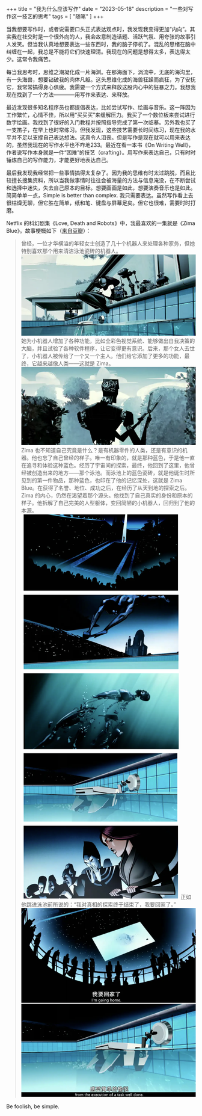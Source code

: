 +++
title = "我为什么应该写作"
date = "2023-05-18"
description = "一些对写作这一技艺的思考"
tags = [
    "随笔"
]
+++

当我想要写作时，或者说需要口头正式表达观点时，我发现我变得更加“内向”。其实我在社交时是一个很外向的人，我会故意制造话题、活跃气氛、用夸张的故事引人发笑。但当我认真地想要表达一些东西时，我的脑子停机了。混乱的思绪在脑中纠缠在一起，我总是不能将它们快速理清。我现在的问题是想得太多，表达得太少。这常令我痛苦。

每当我思考时，思维之潮凝化成一片海渊。在那海面下，涡流中，无底的海沟里，有一头海兽，想要钻破我的肉体凡躯。这头思维化成的海兽狂躁而疯狂，为了安抚它，我常常搞得身心俱疲。我需要一个方式来释放这股内心中的狂暴之力。我想我现在找到了一个方法————用写作来表达、来释放。

最近发现很多知名程序员也都提倡表达，比如尝试写作、绘画与音乐。这一阵因为工作繁忙，心情不佳，所以用“买买买”来缓解压力。我买了一个数位板来尝试进行数字绘画。我找到了很好的入门教程并按照指导完成了第一次临摹。另外我也买了一支笛子，在早上也时常练习。但我发现，这些技艺需要长时间练习，现在我的水平并不足以支撑自己表达想法。这真令人沮丧。但是写作是现在就可以用来表达的，虽然我现在的写作水平也不咋地233。最近在看一本书《On Writing Well》，作者说写作本身就是一件“困难”的技艺（crafting）。用写作来表达自己，只有时时锤炼自己的写作能力，才能更好地表达自己。

最后我发现我经常把一些事情搞得太复杂了。因为我的思维有时太过跳脱，而且比较擅长搜集资料，所以当我做事情时往往会被海量的方法与信息淹没，在不断尝试和选择中迷失，失去自己原本的目标。想要画画是如此，想要演奏音乐也是如此。简简单单一点，Simple is better than complex. 我只需要表达。虽然写作看上去很枯燥无聊，但它胜在简单，纸和笔、键盘与屏幕足矣。但它也很难，需要时时打磨。

Netflix 的科幻剧集《Love, Death and Robots》中，我最喜欢的一集就是《Zima Blue》。故事梗概如下（[来自豆瓣](https://movie.douban.com/review/12546079/)）：
> 曾经，一位才华横溢的年轻女士创造了几十个机器人来处理各种家务，但她特别喜欢那个用来清洁泳池瓷砖的机器人。
![](images/image-1.png)
> 她为小机器人增加了各种功能，比如全彩色视觉系统、能够做出自我决策的大脑，并且试验了各种软件程序，让它变得更有意识。后来，那个女人去世了，小机器人被传给了一个又一个主人。他们给它添加了更多的功能，最终，它越来越像人类——这就是 Zima。
![](images/image-2.png)
> Zima 也不知道自己究竟是什么？是有机器零件的人类，还是有意识的机器。他也忘了自己曾经的样子。唯一有印象的，就是那种蓝色，于是他一直在追寻和体验这种蓝色。经历了宇宙间的探索，最终，他回到了这里，他曾经被创造出来的地方——那个泳池。而泳池上的蓝色瓷砖，就是他诞生时所见到的第一件物品，那种蓝色，也印在了他的记忆深处，这就是 Zima Blue。在获得了名誉、地位、成功之后，在经历了从天到地的探索之后。Zima 的内心，仍然在渴望着那个源头。他找到了自己真实的身份和原本的样子。他拆解了自己完美的人型躯体，变回简陋的小机器人，回归到了他的本源。
![](images/image-3.png)
> 正如他跳进泳池前所说的：“我对真相的探索终于结束了，我要回家了。”
![](images/image-4.png)
![](images/image-5.png)

Be foolish, be simple.